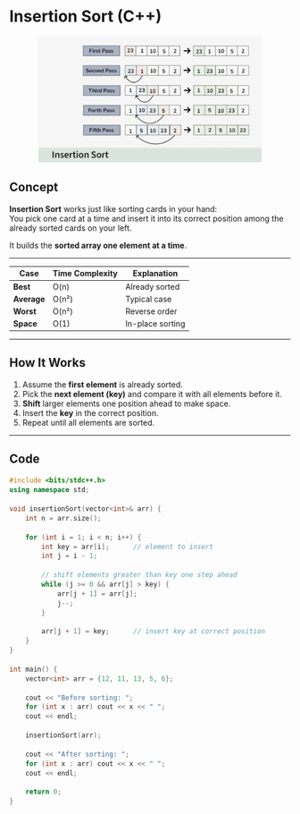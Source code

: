 #  Insertion Sort (C++)

<p align="center">
  <img src="../../Images-Doc/Insertion_Sort.png" alt="Insertion_Sort" width="400px"/>
</p>

##  Concept

**Insertion Sort** works just like sorting cards in your hand:  
You pick one card at a time and insert it into its correct position among the already sorted cards on your left.

It builds the **sorted array one element at a time**.

---
| Case        | Time Complexity | Explanation      |
| ----------- | --------------- | ---------------- |
| **Best**    | O(n)            | Already sorted   |
| **Average** | O(n²)           | Typical case     |
| **Worst**   | O(n²)           | Reverse order    |
| **Space**   | O(1)            | In-place sorting |


---

##  How It Works

1. Assume the **first element** is already sorted.  
2. Pick the **next element (key)** and compare it with all elements before it.  
3. **Shift** larger elements one position ahead to make space.  
4. Insert the **key** in the correct position.  
5. Repeat until all elements are sorted.

---

##  Code

```cpp
#include <bits/stdc++.h>
using namespace std;

void insertionSort(vector<int>& arr) {
    int n = arr.size();

    for (int i = 1; i < n; i++) {
        int key = arr[i];      // element to insert
        int j = i - 1;

        // shift elements greater than key one step ahead
        while (j >= 0 && arr[j] > key) {
            arr[j + 1] = arr[j];
            j--;
        }

        arr[j + 1] = key;      // insert key at correct position
    }
}

int main() {
    vector<int> arr = {12, 11, 13, 5, 6};

    cout << "Before sorting: ";
    for (int x : arr) cout << x << " ";
    cout << endl;

    insertionSort(arr);

    cout << "After sorting: ";
    for (int x : arr) cout << x << " ";
    cout << endl;

    return 0;
}
